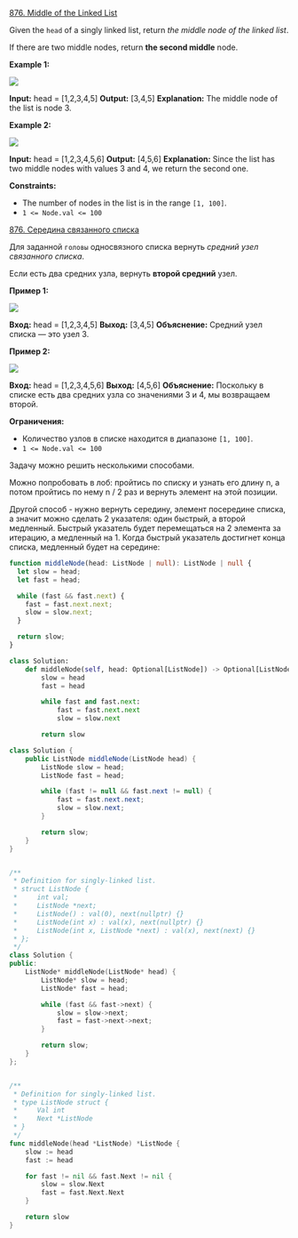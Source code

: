 [876. Middle of the Linked List](https://leetcode.com/problems/middle-of-the-linked-list/)

Given the `head` of a singly linked list, return *the middle node of the linked list*.

If there are two middle nodes, return **the second middle** node.

**Example 1:**

![](https://assets.leetcode.com/uploads/2021/07/23/lc-midlist1.jpg)

**Input:** head = [1,2,3,4,5]
**Output:** [3,4,5]
**Explanation:** The middle node of the list is node 3.

**Example 2:**

![](https://assets.leetcode.com/uploads/2021/07/23/lc-midlist2.jpg)

**Input:** head = [1,2,3,4,5,6]
**Output:** [4,5,6]
**Explanation:** Since the list has two middle nodes with values 3 and 4, we return the second one.

**Constraints:**

- The number of nodes in the list is in the range `[1, 100]`.
- `1 <= Node.val <= 100`

[876. Середина связанного списка](https://leetcode.com/problems/middle-of-the-linked-list/)

Для заданной `головы` односвязного списка вернуть *средний узел связанного списка*.

Если есть два средних узла, вернуть **второй средний** узел.

**Пример 1:**

![](https://assets.leetcode.com/uploads/2021/07/23/lc-midlist1.jpg)

**Вход:** head = [1,2,3,4,5]
**Выход:** [3,4,5]
**Объяснение:** Средний узел списка — это узел 3.

**Пример 2:**

![](https://assets.leetcode.com/uploads/2021/07/23/lc-midlist2.jpg)

**Вход:** head = [1,2,3,4,5,6]
**Выход:** [4,5,6]
**Объяснение:** Поскольку в списке есть два средних узла со значениями 3 и 4, мы возвращаем второй.

**Ограничения:**

- Количество узлов в списке находится в диапазоне `[1, 100]`.
- `1 <= Node.val <= 100`

Задачу можно решить несколькими способами.

Можно попробовать в лоб: пройтись по списку и узнать его длину n, а потом пройтись по нему n / 2 раз и вернуть элемент на этой позиции.

Другой способ - нужно вернуть середину, элемент посередине списка, а значит можно сделать 2 указателя: один быстрый, а второй медленный. Быстрый указатель будет перемещаться на 2 элемента за итерацию, а медленный на 1. Когда быстрый указатель достигнет конца списка, медленный будет на середине:

```typescript
function middleNode(head: ListNode | null): ListNode | null {
  let slow = head;
  let fast = head;

  while (fast && fast.next) {
    fast = fast.next.next;
    slow = slow.next;
  }

  return slow;
}
```

```python
class Solution:
    def middleNode(self, head: Optional[ListNode]) -> Optional[ListNode]:
        slow = head
        fast = head

        while fast and fast.next:
            fast = fast.next.next
            slow = slow.next

        return slow
```

```java
class Solution {
    public ListNode middleNode(ListNode head) {
        ListNode slow = head;
        ListNode fast = head;

        while (fast != null && fast.next != null) {
            fast = fast.next.next;
            slow = slow.next;
        }

        return slow;
    }
}
```

```cpp

/**
 * Definition for singly-linked list.
 * struct ListNode {
 *     int val;
 *     ListNode *next;
 *     ListNode() : val(0), next(nullptr) {}
 *     ListNode(int x) : val(x), next(nullptr) {}
 *     ListNode(int x, ListNode *next) : val(x), next(next) {}
 * };
 */
class Solution {
public:
    ListNode* middleNode(ListNode* head) {
        ListNode* slow = head;
        ListNode* fast = head;

        while (fast && fast->next) {
            slow = slow->next;
            fast = fast->next->next;
        }

        return slow;
    }
};

```

```go

/**
 * Definition for singly-linked list.
 * type ListNode struct {
 *     Val int
 *     Next *ListNode
 * }
 */
func middleNode(head *ListNode) *ListNode {
    slow := head
    fast := head

    for fast != nil && fast.Next != nil {
        slow = slow.Next
        fast = fast.Next.Next
    }

    return slow
}

```
